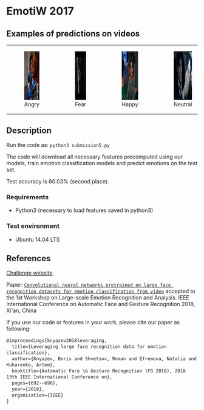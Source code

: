 # EmotiW 2017

## Examples of predictions on videos

| | | | | | |
| :-------------: |:-------------:|:-------------:|:-------------:|:-------------:|:-------------:|
| <figure> <img src="examples/angry.png" height="128"><figcaption>Angry</figcaption></figure> | <figure> <img src="examples/fear.png" height="128"><figcaption>Fear</figcaption></figure> | <figure> <img src="examples/happy.png" height="128"><figcaption>Happy</figcaption></figure> | <figure> <img src="examples/neutral.png" height="128"><figcaption>Neutral</figcaption></figure> | <figure> <img src="examples/sad.png" height="128"><figcaption>Sad</figcaption></figure> | <figure> <img src="examples/surprise.png" height="128"><figcaption>Surprise</figcaption></figure> |


## Description

Run the code as: ```python3 submission5.py```

The code will download all necessary features precomputed using our models, train emotion classification models and predict emotions on the test set.

Test accuracy is 60.03% (second place).

### Requirements
- Python3 (necessary to load features saved in python3)

### Test environment
- Ubuntu 14.04 LTS

## References

[Challenge website](https://sites.google.com/site/emotiwchallenge/home)

Paper:
[`Convolutional neural networks pretrained on large face recognition datasets for emotion classification from video`](https://arxiv.org/abs/1711.04598) accepted to the 1st	Workshop on Large-scale	Emotion
Recognition	and	Analysis. IEEE	International	Conference	on	Automatic	Face	and	Gesture
Recognition	2018, Xi'an, China

If you use our code or features in your work, please cite our paper as following:
```
@inproceedings{knyazev2018leveraging,
  title={Leveraging large face recognition data for emotion classification},
  author={Knyazev, Boris and Shvetsov, Roman and Efremova, Natalia and Kuharenko, Artem},
  booktitle={Automatic Face \& Gesture Recognition (FG 2018), 2018 13th IEEE International Conference on},
  pages={692--696},
  year={2018},
  organization={IEEE}
}
```
